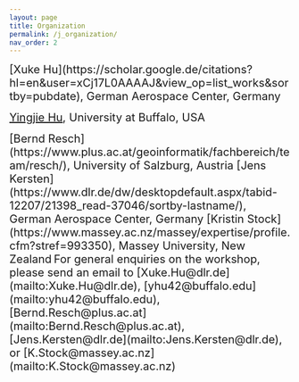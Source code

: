 ```yaml
---
layout: page
title: Organization
permalink: /j_organization/
nav_order: 2
---
```

<span style="font-size:20px;"> 
[Xuke Hu](https://scholar.google.de/citations?hl=en&user=xCj17L0AAAAJ&view_op=list_works&sortby=pubdate), German Aerospace Center, Germany </span>

<span style="font-size:20px;"> [Yingjie Hu](https://www.acsu.buffalo.edu/~yhu42/), University at Buffalo, USA</span>


<span style="font-size:20px;"> 
[Bernd Resch](https://www.plus.ac.at/geoinformatik/fachbereich/team/resch/), University of Salzburg, Austria </span>


<span style="font-size:20px;"> 
[Jens Kersten](https://www.dlr.de/dw/desktopdefault.aspx/tabid-12207/21398_read-37046/sortby-lastname/), German Aerospace Center, Germany </span>


<span style="font-size:20px;"> 
[Kristin Stock](https://www.massey.ac.nz/massey/expertise/profile.cfm?stref=993350), Massey University, New Zealand</span>


<span style="font-size:20px;"> 
For general enquiries on the workshop, please send an email to [Xuke.Hu@dlr.de](mailto:Xuke.Hu@dlr.de), [yhu42@buffalo.edu](mailto:yhu42@buffalo.edu), [Bernd.Resch@plus.ac.at](mailto:Bernd.Resch@plus.ac.at), [Jens.Kersten@dlr.de](mailto:Jens.Kersten@dlr.de), or [K.Stock@massey.ac.nz](mailto:K.Stock@massey.ac.nz)
</span>
